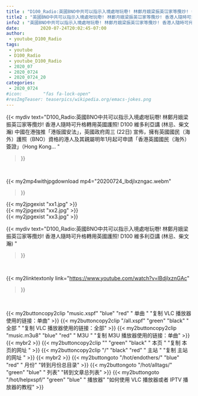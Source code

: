 ```yaml
---
title : "D100_Radio:英國BNO中共可以指示入境處咁玩嘢! 林鄭月娥梁振英冚家等攬炒! 香港人隨時可升格轉用英國護照!  D100 維多利亞講 (林忌、柴文瀚) "
title2 : "英國BNO中共可以指示入境處咁玩嘢! 林鄭月娥梁振英冚家等攬炒! 香港人隨時可升格轉用英國護照!  D100 維多利亞講 (林忌、柴文瀚) "
info2 : "英國BNO中共可以指示入境處咁玩嘢! 林鄭月娥梁振英冚家等攬炒! 香港人隨時可升格轉用英國護照! D100 維多利亞講 (林忌、柴文瀚) 中國在港強推「港版國安法」，英國政府周三 (22日) 宣佈，擁有英國國民（海外）護照（BNO）資格的港人及其親屬明年1月起可申請「香港英國國民（海外）簽證」（Hong Kong... "
date:        2020-07-24T20:02:45-07:00
author:
 - youtube_D100_Radio
tags:
 - youtube
 - D100_Radio
 - youtube_D100_Radio
 - 2020_07
 - 2020_0724
 - 2020_0724_20
categories:
 - 2020_0724
#icon:        "fas fa-lock-open"
#resImgTeaser: teaserpics/wikipedia.org/emacs-jokes.png
---
```


{{< mydiv text="D100_Radio:英國BNO中共可以指示入境處咁玩嘢! 林鄭月娥梁振英冚家等攬炒! 香港人隨時可升格轉用英國護照! D100 維多利亞講 (林忌、柴文瀚) 中國在港強推「港版國安法」，英國政府周三 (22日) 宣佈，擁有英國國民（海外）護照（BNO）資格的港人及其親屬明年1月起可申請「香港英國國民（海外）簽證」（Hong Kong... "
>}}
<br>


{{< my2mp4withjpgdownload mp4="20200724_lbdjlxzngac.webm"
>}}

{{< my2jpgexist "xx1.jpg" >}}<br>
{{< my2jpgexist "xx2.jpg" >}}<br>
{{< my2jpgexist "xx3.jpg" >}}<br>



{{< mydiv text="D100_Radio:英國BNO中共可以指示入境處咁玩嘢! 林鄭月娥梁振英冚家等攬炒! 香港人隨時可升格轉用英國護照!  D100 維多利亞講 (林忌、柴文瀚) "
>}}
<br>

{{< my2linktextonly link="https://www.youtube.com/watch?v=lBdjlxznGAc"
>}}


<br>

{{< my2buttoncopy2clip "music.xspf"        "blue"   "red"    " 单曲 "  "复制 VLC 播放器使用的链接：单曲" >}} {{< my2buttoncopy2clip "/all.xspf"         "green"  "black"  " 全部 "  "复制 VLC 播放器使用的链接：全部" >}} {{< my2buttoncopy2clip "music.m3u8"        "blue"   "red"    " M3U  "    "复制 M3U 播放器使用的链接：单曲" >}} {{< mybr2 >}} {{< my2buttoncopy2clip ""                  "green"  "black"  " 本页 "    "复制 本页的网址 " >}} {{< my2buttoncopy2clip "/"                 "black"  "red"    " 主站 "    "复制 主站的网址 " >}} {{< mybr2 >}} {{< my2buttongoto      "/hot/endothers/"   "blue"   "red"    " 月份"   "转到月份总目录" >}} {{< my2buttongoto      "/hot/alltags/"     "green"  "blue"   " 列表"   "转到文章总列表" >}} {{< my2buttongoto      "/hot/helpxspf/"    "green"  "blue"   " 播放器" "如何使用 VLC 播放器或者 IPTV 播放器的教程" >}} 
